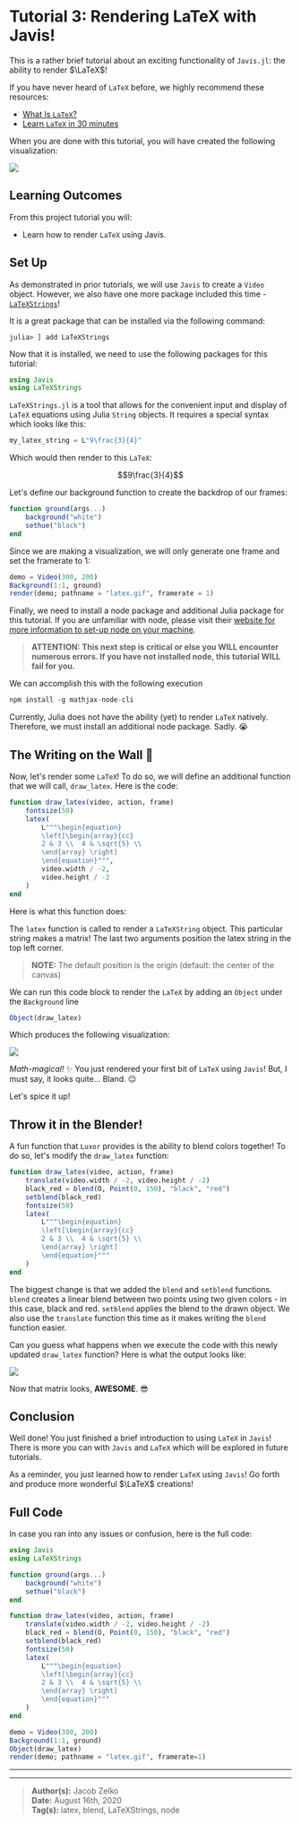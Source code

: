 # **Tutorial 3:** Rendering LaTeX with Javis!

This is a rather brief tutorial about an exciting functionality of `Javis.jl`: the ability to render $\LaTeX$!

If you have never heard of `LaTeX` before, we highly recommend these resources:

- [What Is `LaTeX`?](https://www.wikiwand.com/en/LaTeX?wprov=srpw1_0)
- [Learn `LaTeX` in 30 minutes](https://www.overleaf.com/learn/latex/Learn_LaTeX_in_30_minutes)

When you are done with this tutorial, you will have created the following visualization:

![](assets/flaming_matrix.gif)

## Learning Outcomes

From this project tutorial you will:

- Learn how to render `LaTeX` using Javis.

## Set Up

As demonstrated in prior tutorials, we will use `Javis` to create a `Video` object. 
However, we also have one more package included this time - [`LaTeXStrings`](https://github.com/stevengj/LaTeXStrings.jl)!

It is a great package that can be installed via the following command:

```
julia> ] add LaTeXStrings
```

Now that it is installed, we need to use the following packages for this tutorial: 

```julia
using Javis
using LaTeXStrings
```

`LaTeXStrings.jl` is a tool that allows for the convenient input and display of `LaTeX` equations using Julia `String` objects.
It requires a special syntax which looks like this:

```julia
my_latex_string = L"9\frac{3}{4}"
```

Which would then render to this `LaTeX`:

$$9\frac{3}{4}$$

Let's define our background function to create the backdrop of our frames:

```julia
function ground(args...)
    background("white")
    sethue("black")
end
```

Since we are making a visualization, we will only generate one frame and set the framerate to 1:

```julia
demo = Video(300, 200)
Background(1:1, ground)
render(demo; pathname = "latex.gif", framerate = 1)
```

Finally, we need to install a node package and additional Julia package for this tutorial.
If you are unfamiliar with node, please visit their [website for more information to set-up node on your machine](https://nodejs.org/en/).

> **ATTENTION: This next step is critical or else you WILL encounter numerous errors. 
> If you have not installed node, this tutorial WILL fail for you.** 

We can accomplish this with the following execution

```js
npm install -g mathjax-node-cli
```

Currently, Julia does not have the ability (yet) to render `LaTeX` natively. 
Therefore, we must install an additional node package.
Sadly. 😭

## The Writing on the Wall 📝 

Now, let's render some `LaTeX`!
To do so, we will define an additional function that we will call, `draw_latex`.
Here is the code:

```julia
function draw_latex(video, action, frame)
    fontsize(50)
    latex(
        L"""\begin{equation}
        \left[\begin{array}{cc} 
        2 & 3 \\  4 & \sqrt{5} \\  
        \end{array} \right] 
        \end{equation}""",
        video.width / -2,
        video.height / -2
    )
end
```

Here is what this function does:

The `latex` function is called to render a `LaTeXString` object.
This particular string makes a matrix! The last two arguments position the latex string 
in the top left corner. 

> **NOTE:** The default position is the origin (default: the center of the canvas)

We can run this code block to render the `LaTeX` by adding an `Object` under the `Background` line

```julia
Object(draw_latex)
```

Which produces the following visualization:

![](assets/boring_matrix.gif)

_Math-magical!_ ✨
You just rendered your first bit of `LaTeX` using `Javis`!
But, I must say, it looks quite...
Bland. 😐

Let's spice it up!

## Throw it in the Blender!

A fun function that `Luxor` provides is the ability to blend colors together!
To do so, let's modify the `draw_latex` function:

```julia
function draw_latex(video, action, frame)
    translate(video.width / -2, video.height / -2)
    black_red = blend(O, Point(0, 150), "black", "red")
    setblend(black_red)
    fontsize(50)
    latex(
        L"""\begin{equation}
        \left[\begin{array}{cc} 
        2 & 3 \\  4 & \sqrt{5} \\  
        \end{array} \right] 
        \end{equation}"""
    )
end
```

The biggest change is that we added the `blend` and `setblend` functions.
`blend` creates a linear blend between two points using two given colors - in this case, black and red.
`setblend` applies the blend to the drawn object. 
We also use the `translate` function this time as it makes writing the `blend` function easier.

Can you guess what happens when we execute the code with this newly updated `draw_latex` function?
Here is what the output looks like:

![](assets/flaming_matrix.gif)

Now that matrix looks, **AWESOME**. 😎

## Conclusion

Well done!
You just finished a brief introduction to using `LaTeX` in `Javis`!
There is more you can with `Javis` and `LaTeX` which will be explored in future tutorials.

As a reminder, you just learned how to render `LaTeX` using `Javis`!
Go forth and produce more wonderful $\LaTeX$ creations! 

## Full Code

In case you ran into any issues or confusion, here is the full code:

```julia
using Javis
using LaTeXStrings

function ground(args...)
    background("white")
    sethue("black")
end

function draw_latex(video, action, frame)
    translate(video.width / -2, video.height / -2)
    black_red = blend(O, Point(0, 150), "black", "red")
    setblend(black_red)
    fontsize(50)
    latex(
        L"""\begin{equation}
        \left[\begin{array}{cc} 
        2 & 3 \\  4 & \sqrt{5} \\  
        \end{array} \right] 
        \end{equation}"""
    )
end

demo = Video(300, 200)
Background(1:1, ground)
Object(draw_latex)
render(demo; pathname = "latex.gif", framerate=1)
```

---
---

> **Author(s):** Jacob Zelko \
> **Date:** August 16th, 2020 \
> **Tag(s):** latex, blend, LaTeXStrings, node
